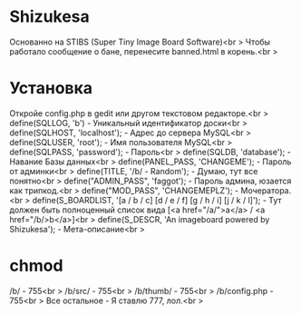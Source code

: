 # Shizukesa
Основанно на STIBS (Super Tiny Image Board Software)<br \>
Чтобы работало сообщение о бане, перенесите banned.html в корень.<br \>
# Установка
Откройе config.php в gedit или другом текстовом редакторе.<br \>
define(SQLLOG, 'b') - Уникальный идентификатор доски<br \>
define(SQLHOST, 'localhost'); - Адрес до сервера MySQL<br \>
define(SQLUSER, 'root');	- Имя пользователя MySQL<br \>
define(SQLPASS, 'password'); - Пароль<br \>
define(SQLDB, 'database'); - Навание Базы данных<br \>
define(PANEL_PASS, 'CHANGEME'); - Пароль от админки<br \>
define(TITLE, '/b/ - Random'); - Думаю, тут все понятно<br \>
define("ADMIN_PASS", 'faggot');  - Пароль админа, юзается как трипкод.<br \>
define("MOD_PASS", 'CHANGEMEPLZ'); - Мочератора.<br \>
define(S_BOARDLIST, '[a / b / c] [d / e / f] [g / h / i] [j / k / l]'); - Тут должен быть полноценный список вида [&lt;a href="/a/"&gt;a&lt;/a&gt; / &lt;a href="/b/&gt;b&lt;/a&gt;]<br \>
define(S_DESCR, 'An imageboard powered by Shizukesa'); - Мета-описание<br \>
# chmod
/b/ - 755<br \>
/b/src/ - 755<br \>
/b/thumb/ - 755<br \>
/b/config.php - 755<br \>
Все остальное - Я ставлю 777, лол.<br \>

